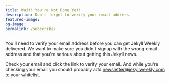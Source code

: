 ```yaml
---
title: Wait! You're Not Done Yet!
description: Don't forget to verify your email address.
featured-image:
og-image:
permalink: /subscribe/
---
```

You'll need to verify your email address before you can get Jekyll Weekly delivered. We want to make sure you didn't signup with the wrong email address and that you're serious about getting this Jekyll news.

Check your email and click the link to verify your email. And while you're checking your email you should probably add newsletter@jekyllweekly.com to your whitelist.
